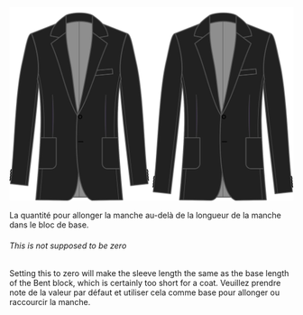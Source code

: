 
![Bonus de longueur de manche](sleevelengthbonus.svg)

La quantité pour allonger la manche au-delà de la longueur de la manche dans le bloc de base.

<Note>

###### This is not supposed to be zero

Setting this to zero will make the sleeve length the same as the base length of the Bent block,
which is certainly too short for a coat.
Veuillez prendre note de la valeur par défaut et utiliser cela comme base pour allonger ou raccourcir la manche.

</Note>

